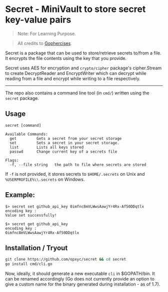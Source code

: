 # Secret - MiniVault to store secret key-value pairs
> Note: For Learning Purpose.

> All credits to [Gophercises](https://gophercises.com/).

Secret is a package that can be used to store/retrieve secrets to/from a file. It encrypts the file contents using the key that you provide.

Secret uses AES for encryption and `crypto/cipher` package's cipher.Stream to create DecryptReader and EncryptWriter which can decrypt while reading from a file and encrypt while writing to a file respectively.

---

The repo also contains a command line tool (in `cmd/`) written using the `secret` package.
## Usage
```
secret [command]

Available Commands:
  get         Gets a secret from your secret storage
  set         Sets a secret in your secret storage.
  list        Lists all keys stored
  passwd      Change current key of a secrets file

Flags:
  -f, --file string   the path to file where secrets are stored
```
If `-f` is not provided, it stores secrets to `$HOME/.secrets` on Unix and `%USERPROFILE%\\.secrets` on Windows.

## Example:
```
$> secret set github_api_key 0imfnc8mVLWwsAawjYr4Rx-Af50DDqtlx
encoding key :
Value set successfully!

$> secret get github_api_key
encoding key :
0imfnc8mVLWwsAawjYr4Rx-Af50DDqtlx
```
## Installation / Tryout
```sh
git clone https://github.com/opxyc/secret && cd secret
go install cmd/cli.go
```
Now, ideally, it should generate a new executable `cli` in $GOPATH/bin. It can be renamed accordingly (Go does not currently provide an option to give a custom name for the binary generated during installation - as of 1.7).